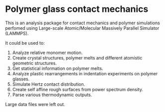 # Polymer glass contact mechanics

This is an analysis package for contact mechanics and polymer simulations perfomed using Large-scale Atomic/Molecular Massively Parallel Simulator (LAMMPS).

It could be used to:
1) Analyze relative monomer motion.
2) Create crystal structures, polymer melts and different atomistic geometric structures.
3) Get statistical information on polymer melts.
4) Analyze plastic rearrangements in indentation experiments on polymer glasses.
5) Simulate Hertz contact distribution.
6) Create self affine rough surfaces from power spectrum density.
7) Parse various thermodynamic outputs.


Large data files were left out.
